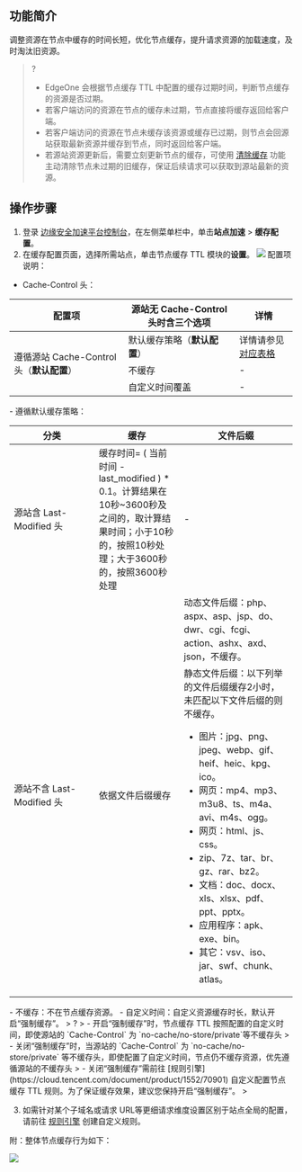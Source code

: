 ## 功能简介

调整资源在节点中缓存的时间长短，优化节点缓存，提升请求资源的加载速度，及时淘汰旧资源。

> ?
> - EdgeOne 会根据节点缓存 TTL 中配置的缓存过期时间，判断节点缓存的资源是否过期。
> - 若客户端访问的资源在节点的缓存未过期，节点直接将缓存返回给客户端。
> - 若客户端访问的资源在节点未缓存该资源或缓存已过期，则节点会回源站获取最新资源并缓存到节点，同时返回给客户端。
> - 若源站资源更新后，需要立刻更新节点的缓存，可使用 [清除缓存](https://cloud.tencent.com/document/product/1552/70759) 功能主动清除节点未过期的旧缓存，保证后续请求可以获取到源站最新的资源。

## 操作步骤

1. 登录 [边缘安全加速平台控制台](https://console.cloud.tencent.com/edgeone)，在左侧菜单栏中，单击**站点加速** > **缓存配置**。
2. 在缓存配置页面，选择所需站点，单击节点缓存 TTL 模块的**设置**。
![](https://qcloudimg.tencent-cloud.cn/raw/923650d5517b0e4155915e242f3d27b4.png)
配置项说明：
 - Cache-Control 头：
<table>
<thead>
<tr>
<th>配置项</th>
<th>源站无 Cache-Control 头时含三个选项</th>
<th>详情</th>
</tr>
</thead>
<tbody><tr>
<td rowspan=3 >遵循源站 Cache-Control 头（<strong>默认配置</strong>）</td>
<td>默认缓存策略（<strong>默认配置</strong>）</td>
<td>详情请参见 <a href="#mr">对应表格</a></td>
</tr>
<tr>
<td>不缓存</td>
<td>-</td>
</tr>
<tr>
<td>自定义时间覆盖</td>
<td>-</td>
</tr>
</tbody></table>
 - 遵循默认缓存策略：
<table>
<thead>
<tr>
<th width="30%">分类</th>
<th width="30%">缓存</th>
<th width="40%">文件后缀</th>
</tr>
</thead>
<tbody><tr>
<td>源站含 Last-Modified 头</td>
<td>缓存时间= ( 当前时间 - last_modified ) * 0.1。计算结果在10秒~3600秒及之间的，取计算结果时间；小于10秒的，按照10秒处理；大于3600秒的，按照3600秒处理</td>
<td>-</td>
</tr>
<tr>
<td rowspan=2>源站不含 Last-Modified 头</td>
<td rowspan=2>依据文件后缀缓存</td>
<td>动态文件后缀：php、aspx、asp、jsp、do、dwr、cgi、fcgi、action、ashx、axd、json，不缓存。</td>
</tr>
<tr>
<td>静态文件后缀：以下列举的文件后缀缓存2小时，未匹配以下文件后缀的则不缓存。<ul><li> 图片：jpg、png、jpeg、webp、gif、heif、heic、kpg、ico。</li><li>网页：mp4、mp3、m3u8、ts、m4a、avi、m4s、ogg。</li><li>网页：html、js、css。</li><li>zip、7z、tar、br、gz、rar、bz2。</li><li>文档：doc、docx、xls、xlsx、pdf、ppt、pptx。</li><li>应用程序：apk、exe、bin。</li><li>其它：vsv、iso、jar、swf、chunk、atlas。</li></ul></td>
</tr>
</tbody></table>
  - 不缓存：不在节点缓存资源。
  - 自定义时间：自定义资源缓存时长，默认开启“强制缓存”。
> ?
> - 开启“强制缓存”时，节点缓存 TTL 按照配置的自定义时间，即使源站的 `Cache-Control` 为 `no-cache/no-store/private`等不缓存头
> - 关闭“强制缓存”时，当源站的 `Cache-Control` 为 `no-cache/no-store/private` 等不缓存头，即使配置了自定义时间，节点仍不缓存资源，优先遵循源站的不缓存头
> - 关闭“强制缓存”需前往 [规则引擎](https://cloud.tencent.com/document/product/1552/70901) 自定义配置节点缓存 TTL 规则。为了保证缓存效果，建议您保持开启“强制缓存”。
> 

3. 如需针对某个子域名或请求 URL等更细请求维度设置区别于站点全局的配置，请前往 [规则引擎](https://cloud.tencent.com/document/product/1552/70901) 创建自定义规则。


附：整体节点缓存行为如下：

![](https://qcloudimg.tencent-cloud.cn/raw/d59bfcafca7b12a1b258bfdf4047e716.png)
